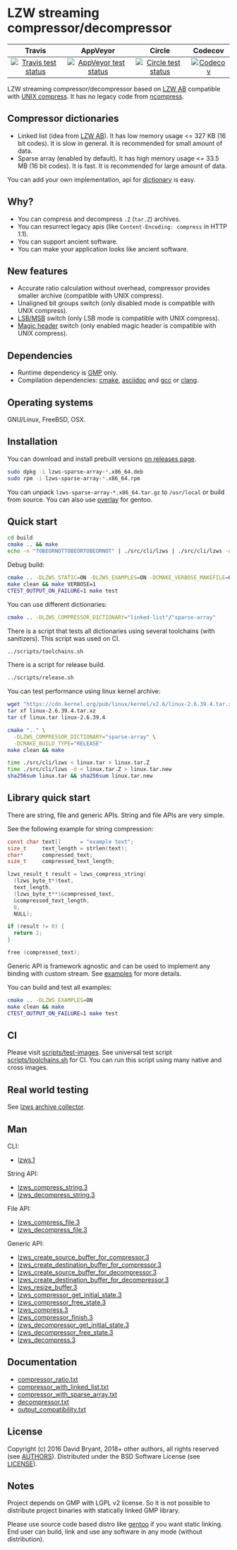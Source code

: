 # LZW streaming compressor/decompressor

| Travis | AppVeyor | Circle | Codecov |
| :---:  | :---:    | :---:  | :---:   |
| [![Travis test status](https://travis-ci.com/andrew-aladev/lzws.svg?branch=master)](https://travis-ci.com/andrew-aladev/lzws) | [![AppVeyor test status](https://ci.appveyor.com/api/projects/status/github/andrew-aladev/lzws?branch=master&svg=true)](https://ci.appveyor.com/project/andrew-aladev/lzws/branch/master) | [![Circle test status](https://circleci.com/gh/andrew-aladev/lzws/tree/master.svg?style=shield)](https://circleci.com/gh/andrew-aladev/lzws/tree/master) | [![Codecov](https://codecov.io/gh/andrew-aladev/lzws/branch/master/graph/badge.svg)](https://codecov.io/gh/andrew-aladev/lzws) |

LZW streaming compressor/decompressor based on [LZW AB](https://github.com/dbry/lzw-ab) compatible with [UNIX compress](https://en.wikipedia.org/wiki/Compress).
It has no legacy code from [ncompress](https://github.com/vapier/ncompress/blob/ncompress-4.2.4/compress42.c).

## Compressor dictionaries

- Linked list (idea from [LZW AB](https://github.com/dbry/lzw-ab)). It has low memory usage <= 327 KB (16 bit codes). It is slow in general. It is recommended for small amount of data.
- Sparse array (enabled by default). It has high memory usage <= 33.5 MB (16 bit codes). It is fast. It is recommended for large amount of data.

You can add your own implementation, api for [dictionary](src/compressor/dictionary) is easy.

## Why?

- You can compress and decompress `.Z` (`tar.Z`) archives.
- You can resurrect legacy apis (like `Content-Encoding: compress` in HTTP 1.1).
- You can support ancient software.
- You can make your application looks like ancient software.

## New features

- Accurate ratio calculation without overhead, compressor provides smaller archive (compatible with UNIX compress).
- Unaligned bit groups switch (only disabled mode is compatible with UNIX compress).
- [LSB/MSB](https://en.wikipedia.org/wiki/Bit_numbering) switch (only LSB mode is compatible with UNIX compress).
- [Magic header](https://en.wikipedia.org/wiki/List_of_file_signatures) switch (only enabled magic header is compatible with UNIX compress).

## Dependencies

- Runtime dependency is [GMP](https://gmplib.org) only.
- Compilation dependencies: [cmake](https://cmake.org), [asciidoc](http://asciidoc.org) and [gcc](https://gcc.gnu.org) or [clang](https://clang.llvm.org).

## Operating systems

GNU/Linux, FreeBSD, OSX.

## Installation

You can download and install prebuilt versions [on releases page](https://github.com/andrew-aladev/lzws/releases).

```sh
sudo dpkg -i lzws-sparse-array-*.x86_64.deb
sudo rpm -i lzws-sparse-array-*.x86_64.rpm
```

You can unpack `lzws-sparse-array-*.x86_64.tar.gz` to `/usr/local` or build from source.
You can also use [overlay](https://github.com/andrew-aladev/overlay) for gentoo.

## Quick start

```sh
cd build
cmake .. && make
echo -n "TOBEORNOTTOBEORTOBEORNOT" | ./src/cli/lzws | ./src/cli/lzws -d
```

Debug build:
```sh
cmake .. -DLZWS_STATIC=ON -DLZWS_EXAMPLES=ON -DCMAKE_VERBOSE_MAKEFILE=ON
make clean && make VERBOSE=1
CTEST_OUTPUT_ON_FAILURE=1 make test
```

You can use different dictionaries:
```sh
cmake .. -DLZWS_COMPRESSOR_DICTIONARY="linked-list"/"sparse-array"
```

There is a script that tests all dictionaries using several toolchains (with sanitizers).
This script was used on CI.
```sh
../scripts/toolchains.sh
```

There is a script for release build.
```sh
../scripts/release.sh
```

You can test performance using linux kernel archive:
```sh
wget "https://cdn.kernel.org/pub/linux/kernel/v2.6/linux-2.6.39.4.tar.xz"
tar xf linux-2.6.39.4.tar.xz
tar cf linux.tar linux-2.6.39.4

cmake ".." \
  -DLZWS_COMPRESSOR_DICTIONARY="sparse-array" \
  -DCMAKE_BUILD_TYPE="RELEASE"
make clean && make

time ./src/cli/lzws < linux.tar > linux.tar.Z
time ./src/cli/lzws -d < linux.tar.Z > linux.tar.new
sha256sum linux.tar && sha256sum linux.tar.new
```

## Library quick start

There are string, file and generic APIs.
String and file APIs are very simple.

See the following example for string compression:
```c
const char text[]      = "example text";
size_t     text_length = strlen(text);
char*      compressed_text;
size_t     compressed_text_length;

lzws_result_t result = lzws_compress_string(
  (lzws_byte_t*)text,
  text_length,
  (lzws_byte_t**)&compressed_text,
  &compressed_text_length,
  0,
  NULL);

if (result != 0) {
  return 1;
}

free (compressed_text);
```

Generic API is framework agnostic and can be used to implement any binding with custom stream.
See [examples](src/examples) for more details.

You can build and test all examples:
```sh
cmake .. -DLZWS_EXAMPLES=ON
make clean && make
CTEST_OUTPUT_ON_FAILURE=1 make test
```

## CI

Please visit [scripts/test-images](scripts/test-images).
See universal test script [scripts/toolchains.sh](scripts/toolchains.sh) for CI.
You can run this script using many native and cross images.

## Real world testing

See [lzws archive collector](https://github.com/andrew-aladev/lzws-archive-collector).

## Man

CLI:

- [lzws.1](man/lzws.1.txt)

String API:

- [lzws_compress_string.3](man/string/lzws_compress_string.3.txt)
- [lzws_decompress_string.3](man/string/lzws_decompress_string.3.txt)

File API:

- [lzws_compress_file.3](man/file/lzws_compress_file.3.txt)
- [lzws_decompress_file.3](man/file/lzws_decompress_file.3.txt)

Generic API:

- [lzws_create_source_buffer_for_compressor.3](man/generic/lzws_create_source_buffer_for_compressor.3.txt)
- [lzws_create_destination_buffer_for_compressor.3](man/generic/lzws_create_destination_buffer_for_compressor.3.txt)
- [lzws_create_source_buffer_for_decompressor.3](man/generic/lzws_create_source_buffer_for_decompressor.3.txt)
- [lzws_create_destination_buffer_for_decompressor.3](man/generic/lzws_create_destination_buffer_for_decompressor.3.txt)
- [lzws_resize_buffer.3](man/generic/lzws_resize_buffer.3.txt)
- [lzws_compressor_get_initial_state.3](man/generic/lzws_compressor_get_initial_state.3.txt)
- [lzws_compressor_free_state.3](man/generic/lzws_compressor_free_state.3.txt)
- [lzws_compress.3](man/generic/lzws_compress.3.txt)
- [lzws_compressor_finish.3](man/generic/lzws_compressor_finish.3.txt)
- [lzws_decompressor_get_initial_state.3](man/generic/lzws_decompressor_get_initial_state.3.txt)
- [lzws_decompressor_free_state.3](man/generic/lzws_decompressor_free_state.3.txt)
- [lzws_decompress.3](man/generic/lzws_decompress.3.txt)

## Documentation

- [compressor_ratio.txt](doc/compressor_ratio.txt)
- [compressor_with_linked_list.txt](doc/compressor_with_linked_list.txt)
- [compressor_with_sparse_array.txt](doc/compressor_with_sparse_array.txt)
- [decompressor.txt](doc/decompressor.txt)
- [output_compatibility.txt](doc/output_compatibility.txt)

## License

Copyright (c) 2016 David Bryant, 2018+ other authors, all rights reserved (see [AUTHORS](AUTHORS)).
Distributed under the BSD Software License (see [LICENSE](LICENSE)).

## Notes

Project depends on GMP with LGPL v2 license.
So it is not possible to distribute project binaries with statically linked GMP library.

Please use source code based distro like [gentoo](https://www.gentoo.org) if you want static linking.
End user can build, link and use any software in any mode (without distribution).
